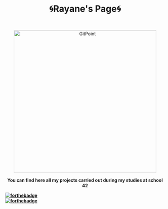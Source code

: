 <h1 align="center"> 🌀Rayane's Page🌀 </h1> <br>
<p align="center">
  <a href="https://42.fr/en/homepage/">
    <img alt="GitPoint" title="GitPoint" src="https://upload.wikimedia.org/wikipedia/commons/thumb/8/8d/42_Logo.svg/1024px-42_Logo.svg.png" width="450">
  </a>
</p>

<p align="center">
  <b>You can find here all my projects carried out during my studies at school 42
</p>

[![forthebadge](https://forthebadge.com/images/badges/made-with-c.svg)](https://forthebadge.com)<br>
[![forthebadge](https://forthebadge.com/images/badges/it-works-dont-know-how.svg)](https://forthebadge.com)